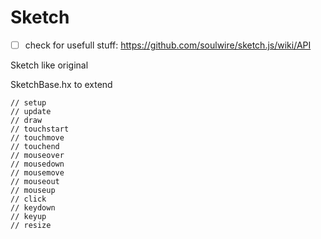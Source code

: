 # Sketch


- [ ] check for usefull stuff: https://github.com/soulwire/sketch.js/wiki/API

Sketch like original

SketchBase.hx to extend


	// setup
	// update
	// draw
	// touchstart
	// touchmove
	// touchend
	// mouseover
	// mousedown
	// mousemove
	// mouseout
	// mouseup
	// click
	// keydown
	// keyup
	// resize
